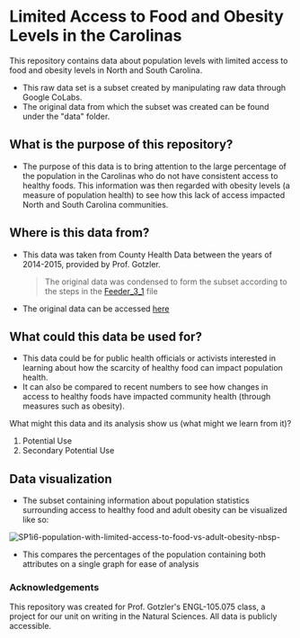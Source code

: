 # Limited Access to Food and Obesity Levels in the Carolinas

This repository contains data about population levels with limited access to food and obesity levels in North and South Carolina.
- This raw data set is a subset created by manipulating raw data through Google CoLabs.
- The original data from which the subset was created can be found under the "data" folder.

## What is the purpose of this repository?
- The purpose of this data is to bring attention to the large percentage of the population in the Carolinas who do not have consistent access to healthy foods. This information was then regarded with obesity levels (a measure of population health) to see how this lack of access impacted North and South Carolina communities.
## Where is this data from?
- This data was taken from County Health Data between the years of 2014-2015, provided by Prof. Gotzler.
  > The original data was condensed to form the subset according to the steps in the [Feeder_3_1](https://github.com/czhang871/Limited-Access-to-Food-and-Obesity-in-the-Carolinas/blob/main/Feeder_3_1.ipynb) file
- The original data can be accessed [here](https://drive.google.com/file/d/134lz04JTLVIbwfsBmuJOEWcRZFOPvUUo/view)
## What could this data be used for?
- This data could be for public health officials or activists interested in learning about how the scarcity of healthy food can impact population health.
- It can also be compared to recent numbers to see how changes in access to healthy foods have impacted community health (through measures such as obesity).

What might this data and its analysis show us (what might we learn from it)?

1. Potential Use
2. Secondary Potential Use
## Data visualization
- The subset containing information about population statistics surrounding access to healthy food and adult obesity can be visualized like so:
  
![SP1i6-population-with-limited-access-to-food-vs-adult-obesity-nbsp-](https://github.com/user-attachments/assets/ee5fcf77-b160-492d-bc3d-a19ae1831415)

- This compares the percentages of the population containing both attributes on a single graph for ease of analysis
### Acknowledgements
This repository was created for Prof. Gotzler's ENGL-105.075 class, a project for our unit on writing in the Natural Sciences. All data is publicly accessible.
